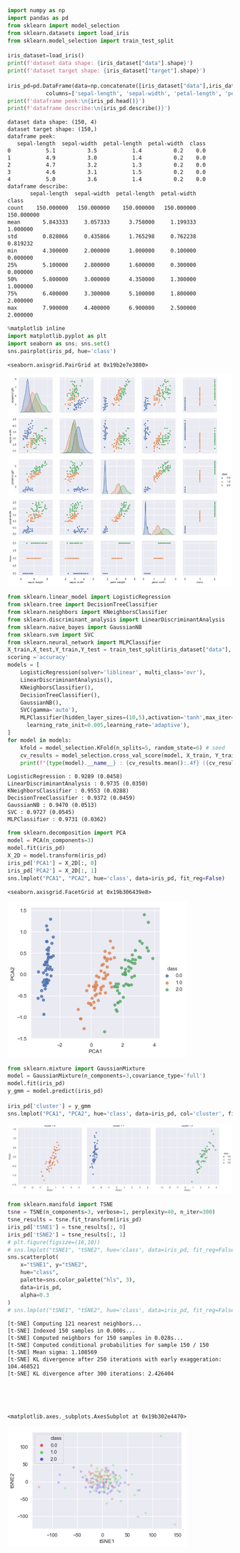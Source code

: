 

```python
import numpy as np 
import pandas as pd
from sklearn import model_selection
from sklearn.datasets import load_iris   
from sklearn.model_selection import train_test_split

iris_dataset=load_iris() 
print(f'dataset data shape: {iris_dataset["data"].shape}')
print(f'dataset target shape: {iris_dataset["target"].shape}')

iris_pd=pd.DataFrame(data=np.concatenate([iris_dataset["data"],iris_dataset["target"][...,None]],axis=1),
            columns=['sepal-length', 'sepal-width', 'petal-length', 'petal-width', 'class'])  # 1st row as the column names
print(f'dataframe peek:\n{iris_pd.head()}')
print(f'dataframe describe:\n{iris_pd.describe()}')

```

    dataset data shape: (150, 4)
    dataset target shape: (150,)
    dataframe peek:
       sepal-length  sepal-width  petal-length  petal-width  class
    0           5.1          3.5           1.4          0.2    0.0
    1           4.9          3.0           1.4          0.2    0.0
    2           4.7          3.2           1.3          0.2    0.0
    3           4.6          3.1           1.5          0.2    0.0
    4           5.0          3.6           1.4          0.2    0.0
    dataframe describe:
           sepal-length  sepal-width  petal-length  petal-width       class
    count    150.000000   150.000000    150.000000   150.000000  150.000000
    mean       5.843333     3.057333      3.758000     1.199333    1.000000
    std        0.828066     0.435866      1.765298     0.762238    0.819232
    min        4.300000     2.000000      1.000000     0.100000    0.000000
    25%        5.100000     2.800000      1.600000     0.300000    0.000000
    50%        5.800000     3.000000      4.350000     1.300000    1.000000
    75%        6.400000     3.300000      5.100000     1.800000    2.000000
    max        7.900000     4.400000      6.900000     2.500000    2.000000
    


```python
%matplotlib inline
import matplotlib.pyplot as plt
import seaborn as sns; sns.set()
sns.pairplot(iris_pd, hue='class')

```




    <seaborn.axisgrid.PairGrid at 0x19b2e7e3080>




![png](sklearn_files/sklearn_1_1.png)



```python
from sklearn.linear_model import LogisticRegression
from sklearn.tree import DecisionTreeClassifier
from sklearn.neighbors import KNeighborsClassifier
from sklearn.discriminant_analysis import LinearDiscriminantAnalysis
from sklearn.naive_bayes import GaussianNB
from sklearn.svm import SVC
from sklearn.neural_network import MLPClassifier
X_train,X_test,Y_train,Y_test = train_test_split(iris_dataset["data"], iris_dataset["target"],test_size=0.25,random_state=0)
scoring ='accuracy'
models = [
    LogisticRegression(solver='liblinear', multi_class='ovr'),
    LinearDiscriminantAnalysis(),
    KNeighborsClassifier(),
    DecisionTreeClassifier(),
    GaussianNB(),
    SVC(gamma='auto'),
    MLPClassifier(hidden_layer_sizes=(10,5),activation='tanh',max_iter=800,
      learning_rate_init=0.005,learning_rate='adaptive'),
]
for model in models:
	kfold = model_selection.KFold(n_splits=5, random_state=6) # seed
	cv_results = model_selection.cross_val_score(model, X_train, Y_train, cv=kfold, scoring=scoring)
	print(f"{type(model).__name__} : {cv_results.mean():.4f} ({cv_results.std():.4f})")    

```

    LogisticRegression : 0.9289 (0.0458)
    LinearDiscriminantAnalysis : 0.9735 (0.0350)
    KNeighborsClassifier : 0.9553 (0.0288)
    DecisionTreeClassifier : 0.9372 (0.0459)
    GaussianNB : 0.9470 (0.0513)
    SVC : 0.9727 (0.0545)
    MLPClassifier : 0.9731 (0.0362)
    


```python
from sklearn.decomposition import PCA
model = PCA(n_components=3)
model.fit(iris_pd)
X_2D = model.transform(iris_pd)
iris_pd['PCA1'] = X_2D[:, 0]
iris_pd['PCA2'] = X_2D[:, 1]
sns.lmplot("PCA1", "PCA2", hue='class', data=iris_pd, fit_reg=False)

```




    <seaborn.axisgrid.FacetGrid at 0x19b306439e8>




![png](sklearn_files/sklearn_3_1.png)



```python
from sklearn.mixture import GaussianMixture
model = GaussianMixture(n_components=3,covariance_type='full')
model.fit(iris_pd)
y_gmm = model.predict(iris_pd)

iris_pd['cluster'] = y_gmm
sns.lmplot("PCA1", "PCA2", hue='class', data=iris_pd, col='cluster', fit_reg=False);

```


![png](sklearn_files/sklearn_4_0.png)



```python
from sklearn.manifold import TSNE
tsne = TSNE(n_components=3, verbose=1, perplexity=40, n_iter=300)
tsne_results = tsne.fit_transform(iris_pd)
iris_pd['tSNE1'] = tsne_results[:, 0]
iris_pd['tSNE2'] = tsne_results[:, 1]
# plt.figure(figsize=(16,10))
# sns.lmplot("tSNE1", "tSNE2", hue='class', data=iris_pd, fit_reg=False)
sns.scatterplot(
    x="tSNE1", y="tSNE2",
    hue="class",
    palette=sns.color_palette("hls", 3),
    data=iris_pd,
    alpha=0.3
)
# sns.lmplot("tSNE1", "tSNE2", hue='class', data=iris_pd, fit_reg=False)

```

    [t-SNE] Computing 121 nearest neighbors...
    [t-SNE] Indexed 150 samples in 0.000s...
    [t-SNE] Computed neighbors for 150 samples in 0.028s...
    [t-SNE] Computed conditional probabilities for sample 150 / 150
    [t-SNE] Mean sigma: 1.108569
    [t-SNE] KL divergence after 250 iterations with early exaggeration: 104.468521
    [t-SNE] KL divergence after 300 iterations: 2.426404
    




    <matplotlib.axes._subplots.AxesSubplot at 0x19b302e4470>




![png](sklearn_files/sklearn_5_2.png)

